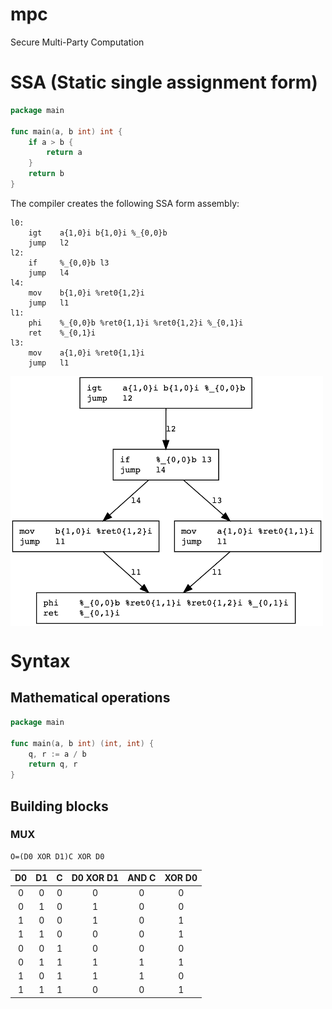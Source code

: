 # mpc
Secure Multi-Party Computation

# SSA (Static single assignment form)

```go
package main

func main(a, b int) int {
    if a > b {
        return a
    }
    return b
}
```

The compiler creates the following SSA form assembly:

```
l0:
	igt    a{1,0}i b{1,0}i %_{0,0}b
	jump   l2
l2:
	if     %_{0,0}b l3
	jump   l4
l4:
	mov    b{1,0}i %ret0{1,2}i
	jump   l1
l1:
	phi    %_{0,0}b %ret0{1,1}i %ret0{1,2}i %_{0,1}i
	ret    %_{0,1}i
l3:
	mov    a{1,0}i %ret0{1,1}i
	jump   l1
```
<img align="center" width="500" height="400" src="ifelse.png">

# Syntax

## Mathematical operations

```go
package main

func main(a, b int) (int, int) {
    q, r := a / b
    return q, r
}
```

## Building blocks

### MUX

    O=(D0 XOR D1)C XOR D0

| D0  | D1  | C   | D0 XOR D1 | AND C | XOR D0 |
|:---:|:---:|:---:|:---------:|:-----:|:------:|
| 0   | 0   | 0   |     0     |   0   |   0    |
| 0   | 1   | 0   |     1     |   0   |   0    |
| 1   | 0   | 0   |     1     |   0   |   1    |
| 1   | 1   | 0   |     0     |   0   |   1    |
| 0   | 0   | 1   |     0     |   0   |   0    |
| 0   | 1   | 1   |     1     |   1   |   1    |
| 1   | 0   | 1   |     1     |   1   |   0    |
| 1   | 1   | 1   |     0     |   0   |   1    |
